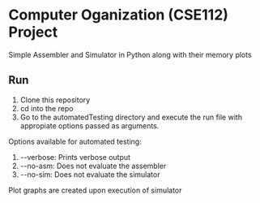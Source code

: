 # Computer Oganization (CSE112) Project

Simple Assembler and Simulator in Python along with their memory plots

## Run

1. Clone this repository
2. cd into the repo
2. Go to the automatedTesting directory and execute the run file with appropiate options passed as arguments.

Options available for automated testing:
1. --verbose: Prints verbose output
2. --no-asm: Does not evaluate the assembler
3. --no-sim: Does not evaluate the simulator

Plot graphs are created upon execution of simulator
